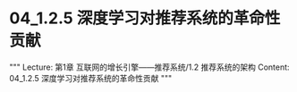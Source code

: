 # 04_1.2.5 深度学习对推荐系统的革命性贡献

"""
Lecture: 第1章 互联网的增长引擎——推荐系统/1.2 推荐系统的架构
Content: 04_1.2.5 深度学习对推荐系统的革命性贡献
"""

